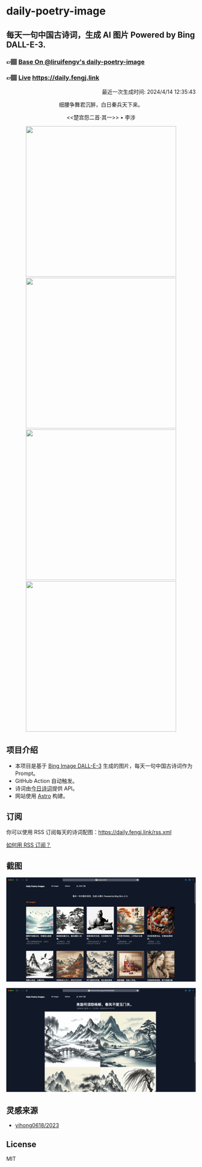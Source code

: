 
# daily-poetry-image

## 每天一句中国古诗词，生成 AI 图片 Powered by Bing DALL-E-3.

### 👉🏽 [Base On @liruifengv's daily-poetry-image](https://github.com/liruifengv/daily-poetry-image)

### 👉🏽 [Live](https://daily.fengj.link) https://daily.fengj.link

<p align="right">
  最近一次生成时间: 2024/4/14 12:35:43
</p>
<p align="center">
细腰争舞君沉醉，白日秦兵天下来。
</p>
<p align="center">
<<楚宫怨二首·其一>> • 李涉
</p>
<p align="center">
<img src="https://tse2.mm.bing.net/th/id/OIG3.OsLu1nuSWWjEfEz7SywQ" height="400" width="400" />
<img src="https://tse4.mm.bing.net/th/id/OIG3.4zscp7FZzmcXpbFEfYzj" height="400" width="400" />
<img src="https://tse1.mm.bing.net/th/id/OIG3.0MW.5nI5rFV8X9YYj0FZ" height="400" width="400" />
<img src="https://tse4.mm.bing.net/th/id/OIG3.7SIpAJuQVkHzPeWtsvA6" height="400" width="400" />
</p>

## 项目介绍

-   本项目是基于 [Bing Image DALL-E-3](https://www.bing.com/images/create) 生成的图片，每天一句中国古诗词作为 Prompt。
-   GitHub Action 自动触发。
-   诗词由[今日诗词](https://www.jinrishici.com/)提供 API。
-   网站使用 [Astro](https://astro.build) 构建。

## 订阅

你可以使用 RSS 订阅每天的诗词配图：https://daily.fengj.link/rss.xml

[如何用 RSS 订阅？](https://zhuanlan.zhihu.com/p/55026716)

## 截图

![图片列表](./screenshots/Snipaste_2023-12-28_21-00-26.png)

![图片详情](./screenshots/Snipaste_2023-12-28_21-00-53.png)

## 灵感来源

-   [yihong0618/2023](https://github.com/yihong0618/2023)

## License

MIT
